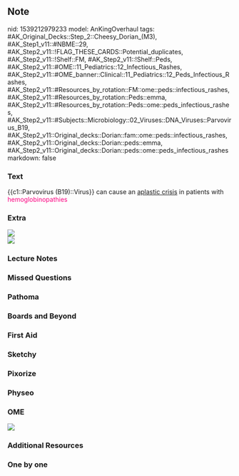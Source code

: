 ## Note
nid: 1539212979233
model: AnKingOverhaul
tags: #AK_Original_Decks::Step_2::Cheesy_Dorian_(M3), #AK_Step1_v11::#NBME::29, #AK_Step2_v11::!FLAG_THESE_CARDS::Potential_duplicates, #AK_Step2_v11::!Shelf::FM, #AK_Step2_v11::!Shelf::Peds, #AK_Step2_v11::#OME::11_Pediatrics::12_Infectious_Rashes, #AK_Step2_v11::#OME_banner::Clinical::11_Pediatrics::12_Peds_Infectious_Rashes, #AK_Step2_v11::#Resources_by_rotation::FM::ome::peds::infectious_rashes, #AK_Step2_v11::#Resources_by_rotation::Peds::emma, #AK_Step2_v11::#Resources_by_rotation::Peds::ome::peds_infectious_rashes, #AK_Step2_v11::#Subjects::Microbiology::02_Viruses::DNA_Viruses::Parvovirus_B19, #AK_Step2_v11::Original_decks::Dorian::fam::ome::peds::infectious_rashes, #AK_Step2_v11::Original_decks::Dorian::peds::emma, #AK_Step2_v11::Original_decks::Dorian::peds::ome::peds_infectious_rashes
markdown: false

### Text
{{c1::Parvovirus (B19)::Virus}} can cause an <u>aplastic crisis</u>
in patients with <font color="#FC0280">hemoglobinopathies</font>

### Extra
<img src="paste-8997956485599.jpg">
<div><img src="paste-9105330667636.jpg"></div>

### Lecture Notes


### Missed Questions


### Pathoma


### Boards and Beyond


### First Aid


### Sketchy


### Pixorize


### Physeo


### OME
<div class="ome-widget">
  <a href=
  "https://onlinemeded.org/spa/pediatrics/peds-infectious-rashes/acquire?ref=anki">
  <img src="_OME_AnkiFlashcards_Lesson_3.png"></a>
</div>

### Additional Resources


### One by one

